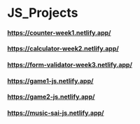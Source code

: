 # JS_Projects

#### https://counter-week1.netlify.app/
#### https://calculator-week2.netlify.app/
#### https://form-validator-week3.netlify.app/
#### https://game1-js.netlify.app/
#### https://game2-js.netlify.app/
#### https://music-sai-js.netlify.app/

